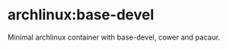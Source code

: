 archlinux:base-devel
====================

Minimal archlinux container with base-devel, cower and pacaur.

